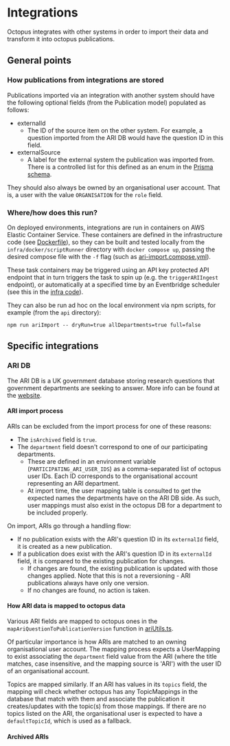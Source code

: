 # Integrations

Octopus integrates with other systems in order to import their data and transform it into octopus publications.

## General points

### How publications from integrations are stored

Publications imported via an integration with another system should have the following optional fields (from the Publication model) populated as follows:

-   externalId
    -   The ID of the source item on the other system. For example, a question imported from the ARI DB would have the question ID in this field.
-   externalSource
    -   A label for the external system the publication was imported from. There is a controlled list for this defined as an enum in the [Prisma schema](../../../prisma/schema.prisma).

They should also always be owned by an organisational user account. That is, a user with the value `ORGANISATION` for the `role` field.

### Where/how does this run?

On deployed environments, integrations are run in containers on AWS Elastic Container Service. These containers are defined in the infrastructure code (see [Dockerfile](../../../../infra/docker/scriptRunner/Dockerfile)), so they can be built and tested locally from the `infra/docker/scriptRunner` directory with `docker compose up`, passing the desired compose file with the `-f` flag (such as [ari-import.compose.yml](../../../../infra/docker/scriptRunner/ari-import.compose.yml)).

These task containers may be triggered using an API key protected API endpoint that in turn triggers the task to spin up (e.g. the `triggerARIIngest` endpoint), or automatically at a specified time by an Eventbridge scheduler (see this in the [infra code](../../../../infra/modules/ecs/schedule.tf)).

They can also be run ad hoc on the local environment via npm scripts, for example (from the `api` directory):

`npm run ariImport -- dryRun=true allDepartments=true full=false`

## Specific integrations

### ARI DB

The ARI DB is a UK government database storing research questions that government departments are seeking to answer. More info can be found at the [website](https://ari.org.uk/).

#### ARI import process

ARIs can be excluded from the import process for one of these reasons:

-   The `isArchived` field is `true`.
-   The `department` field doesn't correspond to one of our participating departments.
    -   These are defined in an environment variable (`PARTICIPATING_ARI_USER_IDS`) as a comma-separated list of octopus user IDs. Each ID corresponds to the organisational account representing an ARI department.
    -   At import time, the user mapping table is consulted to get the expected names the departments have on the ARI DB side. As such, user mappings must also exist in the octopus DB for a department to be included properly.

On import, ARIs go through a handling flow:

-   If no publication exists with the ARI's question ID in its `externalId` field, it is created as a new publication.
-   If a publication does exist with the ARI's question ID in its `externalId` field, it is compared to the existing publication for changes.
    -   If changes are found, the existing publication is updated with those changes applied. Note that this is not a reversioning - ARI publications always have only one version.
    -   If no changes are found, no action is taken.

#### How ARI data is mapped to octopus data

Various ARI fields are mapped to octopus ones in the `mapAriQuestionToPublicationVersion` function in [ariUtils.ts](./ariUtils.ts).

Of particular importance is how ARIs are matched to an owning organisational user account. The mapping process expects a UserMapping to exist associating the `department` field value from the ARI (where the title matches, case insensitive, and the mapping source is 'ARI') with the user ID of an organisational account.

Topics are mapped similarly. If an ARI has values in its `topics` field, the mapping will check whether octopus has any TopicMappings in the database that match with them and associate the publication it creates/updates with the topic(s) from those mappings. If there are no topics listed on the ARI, the organisational user is expected to have a `defaultTopicId`, which is used as a fallback.

#### Archived ARIs
